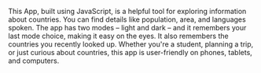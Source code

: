 This App, built using JavaScript, is a helpful tool for exploring information about countries. You can find details like population, area, and languages spoken. The app has two modes – light and dark – and it remembers your last mode choice, making it easy on the eyes. It also remembers the countries you recently looked up. Whether you're a student, planning a trip, or just curious about countries, this app is user-friendly on phones, tablets, and computers.
